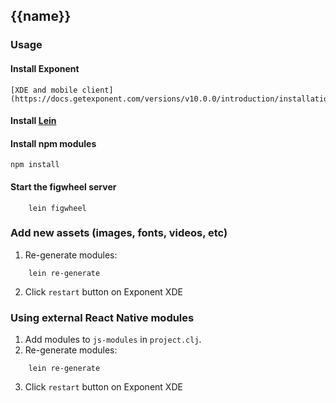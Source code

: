 ## {{name}}

### Usage

#### Install Exponent
    [XDE and mobile client](https://docs.getexponent.com/versions/v10.0.0/introduction/installation.html).

#### Install [Lein](http://leiningen.org/#install)

#### Install npm modules

``` shell
npm install
```

#### Start the figwheel server
``` shell
    lein figwheel

```

### Add new assets (images, fonts, videos, etc)
1. Re-generate modules:
``` shell
    lein re-generate
```
2. Click `restart` button on Exponent XDE

### Using external React Native modules
1. Add modules to `js-modules` in `project.clj`.
2. Re-generate modules:
``` shell
    lein re-generate
```
3. Click `restart` button on Exponent XDE
